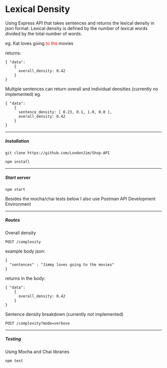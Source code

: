 # Lexical Density

Using Express API that takes sentences and returns the lexical density in json format. Lexical density is defined by the number of lexical words divided by the total number of words.

eg. Kat loves going <span style="color:red">to the</span> movies

returns:

```
{ "data":
    {
      overall_density: 0.42
    }
}
```

Multiple sentences can return overall and individual densities (currently no implemented) eg.

```
{ "data":
    {
      sentence_density: [ 0.23, 0.1, 1.0, 0.0 ],
      overall_density: 0.42
    }
}
```

---

##### Installation

`git clone https://github.com/LondonJim/Shop-API`

`npm install`

---

##### Start server

`npm start`


Besides the mocha/chai tests below I also use Postman API Development Environment

---

##### Routes

Overall density
```
POST /complexity
```
example body json:
```
{
  "sentences" : "Jimmy loves going to the movies"
}
```
returns in the body:
```
{ "data":
    {
      overall_density: 0.42
    }
}
```

Sentence density breakdown (currently not implemented)
```
POST /complexity?mode=verbose
```

---

##### Testing

Using Mocha and Chai libraries

`npm test`
